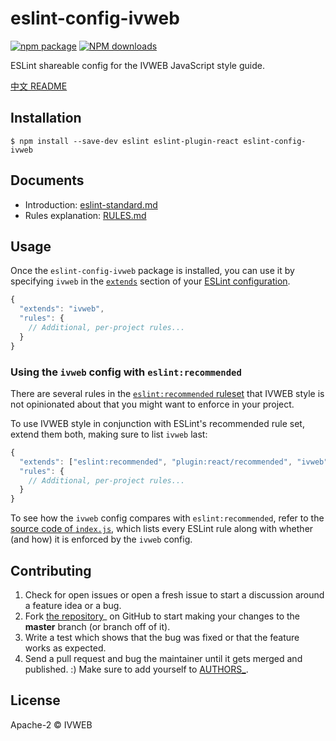# eslint-config-ivweb

[![npm package](https://img.shields.io/npm/v/eslint-config-ivweb.svg?style=flat-square)](https://www.npmjs.org/package/eslint-config-ivweb)
[![NPM downloads](http://img.shields.io/npm/dt/eslint-config-ivweb.svg?style=flat-square)](https://npmjs.org/package/eslint-config-ivweb)

ESLint shareable config for the IVWEB JavaScript style guide.

[中文 README](README-zh_CN.md)

## Installation

```
$ npm install --save-dev eslint eslint-plugin-react eslint-config-ivweb
```

## Documents
* Introduction: [eslint-standard.md](docs/eslint-standard.md)
* Rules explanation: [RULES.md](docs/RULE.md)

## Usage

Once the `eslint-config-ivweb` package is installed, you can use it by specifying `ivweb` in the [`extends`](http://eslint.org/docs/user-guide/configuring#extending-configuration-files) section of your [ESLint configuration](http://eslint.org/docs/user-guide/configuring).

```js
{
  "extends": "ivweb",
  "rules": {
    // Additional, per-project rules...
  }
}
```

### Using the `ivweb` config with `eslint:recommended`

There are several rules in the [`eslint:recommended` ruleset](http://eslint.org/docs/rules/) that IVWEB style is not opinionated about that you might want to enforce in your project.

To use IVWEB style in conjunction with ESLint's recommended rule set, extend them both, making sure to list `ivweb` last:

```js
{
  "extends": ["eslint:recommended", "plugin:react/recommended", "ivweb"],
  "rules": {
    // Additional, per-project rules...
  }
}
```

To see how the `ivweb` config compares with `eslint:recommended`, refer to the [source code of `index.js`](https://github.com/iv-web/eslint-config-ivweb/blob/master/index.js), which lists every ESLint rule along with whether (and how) it is enforced by the `ivweb` config.

## Contributing

1. Check for open issues or open a fresh issue to start a discussion around a feature idea or a bug.
2. Fork [the repository](https://github.com/iv-web/eslint-config-ivweb)_ on GitHub to start making your changes to the **master** branch (or branch off of it).
3. Write a test which shows that the bug was fixed or that the feature works as expected.
4. Send a pull request and bug the maintainer until it gets merged and published. :) Make sure to add yourself to [AUTHORS_](AUTHORS).

## License

Apache-2 © IVWEB
